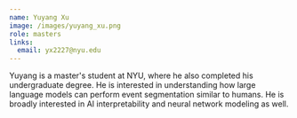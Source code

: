 ```yaml
---
name: Yuyang Xu
image: /images/yuyang_xu.png
role: masters
links:
  email: yx2227@nyu.edu
---
```


Yuyang is a master's student at NYU, where he also completed his undergraduate degree. He is interested in understanding how large language models can perform event segmentation similar to humans. He is broadly interested in AI interpretability and neural network modeling as well. 
